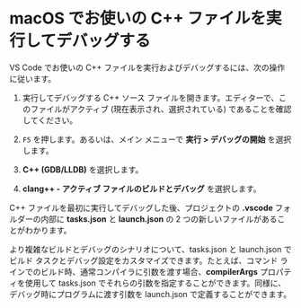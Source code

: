 <h1 data-loc-id="walkthrough.mac.title.run.and.debug.your.file">macOS でお使いの C++ ファイルを実行してデバッグする</h1>
<p data-loc-id="walkthrough.mac.run.and.debug.your.file">VS Code でお使いの C++ ファイルを実行およびデバッグするには、次の操作に従います。</p>
<ol>
<li><p data-loc-id="walkthrough.mac.instructions1">実行してデバッグする C++ ソース ファイルを開きます。エディターで、このファイルがアクティブ (現在表示され、選択されている) であることを確認してください。</p>
</li>
<li><p data-loc-id="walkthrough.mac.press.f5"><code>F5</code> を押します。あるいは、メイン メニューで <strong><span data-loc-id="walkthrough.mac.run" data-loc-hint="Refers to Run command on main menu">実行</span> &gt; <span data-loc-id="walkthrough.mac.start.debugging" data-loc-hint="Refers to Start Debugging command under Run menu on main menu">デバッグの開始</span></strong> を選択します。</p>
</li>
<li><p data-loc-id="walkthrough.mac.select.compiler"><strong>C++ (GDB/LLDB)</strong> を選択します。</p>
</li>
<li><p data-loc-id="walkthrough.mac.choose.build.active.file"><strong>clang++ - <span data-loc-id="walkthrough.mac.build.and.debug.active.file" data-loc-hint="Should be the same as translation for build.and.debug.active.file in extension.ts">アクティブ ファイルのビルドとデバッグ</span></strong> を選択します。</p>
</li>
</ol>
<p data-loc-id="walkthrough.mac.after.running">C++ ファイルを最初に実行してデバッグした後、プロジェクトの <strong>.vscode</strong> フォルダーの内部に <strong>tasks.json</strong> と <strong>launch.json</strong> の 2 つの新しいファイルがあることがわかります。</p>

<p data-loc-id="walkthrough.mac.for.more.complex">より複雑なビルドとデバッグのシナリオについて、<span>tasks.json</span> と <span>launch.json</span> でビルド タスクとデバッグ設定をカスタマイズできます。たとえば、コマンド ラインでのビルド時、通常コンパイラに引数を渡す場合、<strong>compilerArgs</strong> プロパティを使用して <span>tasks.json</span> でそれらの引数を指定することができます。同様に、デバッグ時にプログラムに渡す引数を <span>launch.json</span> で定義することができます。</p>
